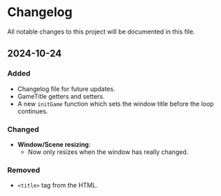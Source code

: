 <!--
 Copyright (c) 2024 KibaOfficial
 
 This software is released under the MIT License.
 https://opensource.org/licenses/MIT
-->

# Changelog

All notable changes to this project will be documented in this file.

## 2024-10-24
### Added
- Changelog file for future updates.
- GameTitle getters and setters.
- A new `initGame` function which sets the window title before the loop continues.

### Changed
- **Window/Scene resizing**:
  - Now only resizes when the window has really changed.

### Removed
- `<title>` tag from the HTML.
